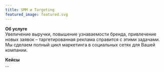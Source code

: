 ```yaml
---
title: SMM и Targeting
featured_image: featured.svg
---
```


<strong class="accent">Об услуге</strong>  
Увеличение выручки, повышение узнаваемости бренда, привлечение новых заявок – таргетированная реклама справится с этими задачами. Мы сделаем полный цикл маркетинга в социальных сетях для Вашей компании.

<strong class="accent">Кейсы</strong>  
...